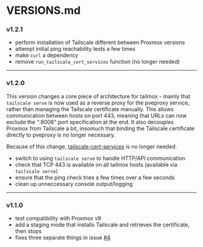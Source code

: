 # VERSIONS.md

### v1.2.1

 - perform installation of Tailscale different between Proxmox versions
 - attempt initial ping reachability tests a few times
 - make `curl` a dependency
 - remove `run_tailscale_cert_services` function (no longer needed)

---

### v1.2.0

This version changes a core piece of architecture for tailmox - mainly that `tailscale serve` is now used as a reverse proxy for the pveproxy service, rather than managing the Tailscale certificate manually. This allows communication between hosts on port 443, meaning that URLs can now exclude the ":8006" port specification at the end. It also decouples Proxmox from Tailscale a bit, insomuch that binding the Tailscale certificate directly to pveproxy is no longer necessary.

Because of this change, [tailscale-cert-services](https://github.com/willjasen/tailscale-cert-services) is no longer needed.

 - switch to using `tailscale serve` to handle HTTP/API communication
 - check that TCP 443 is available on all tailmox hosts (available via `tailscale serve`)
 - ensure that the ping check tries a few times over a few seconds
 - clean up unneccessary console output/logging

---

### v1.1.0

 - test compatibility with Proxmox v9
 - add a staging mode that installs Tailscale and retrieves the certificate, then stops
 - fixes three separate things in issue [#4](https://github.com/willjasen/tailmox/issues/4)
